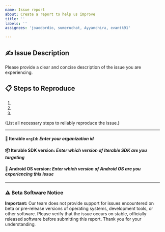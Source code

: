 ```yaml
---
name: Issue report
about: Create a report to help us improve
title: ''
labels: ''
assignees: 'joaodordio, sumeruchat, Ayyanchira, evantk91'

---
```


## ✍️ Issue Description

Please provide a clear and concise description of the issue you are experiencing.

## 📋 Steps to Reproduce
1.  
2.  
3.  
(List all necessary steps to reliably reproduce the issue.)

---

#### 👤 Iterable `orgId`: _Enter your organization id_
#### 📦 Iterable SDK version: _Enter which version of Iterable SDK are you targeting_
#### 📲 Android OS version: _Enter which version of Android OS are you experiencing this issue_ 


---




### ⚠️ Beta Software Notice

**Important:** Our team does not provide support for issues encountered on beta or pre-release versions of operating systems, development tools, or other software. Please verify that the issue occurs on stable, officially released software before submitting this report. Thank you for your understanding. 